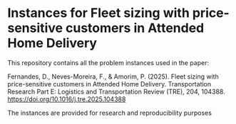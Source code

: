# Instances for Fleet sizing with price-sensitive customers in Attended Home Delivery

This repository contains all the problem instances used in the paper:

Fernandes, D., Neves-Moreira, F., & Amorim, P. (2025). Fleet sizing with price-sensitive customers in Attended Home Delivery. Transportation Research Part E: Logistics and Transportation Review (TRE), 204, 104388. https://doi.org/10.1016/j.tre.2025.104388

The instances are provided for research and reproducibility purposes
